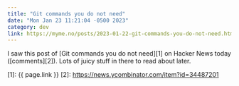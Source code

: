 ```yaml
---
title: "Git commands you do not need"
date: "Mon Jan 23 11:21:04 -0500 2023"
category: dev
link: https://myme.no/posts/2023-01-22-git-commands-you-do-not-need.html
---
```


I saw this post of [Git commands you do not need][1] on Hacker News today
([comments][2]). Lots of juicy stuff in there to read about later.

[1]: {{ page.link }}
[2]: https://news.ycombinator.com/item?id=34487201
